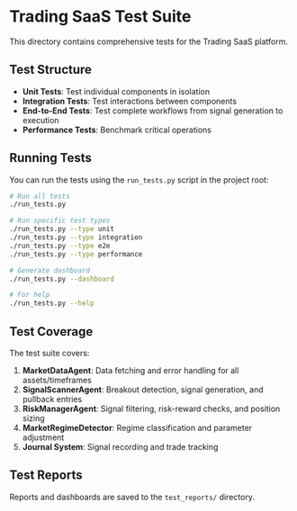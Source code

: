 # Trading SaaS Test Suite

This directory contains comprehensive tests for the Trading SaaS platform.

## Test Structure

- **Unit Tests**: Test individual components in isolation
- **Integration Tests**: Test interactions between components
- **End-to-End Tests**: Test complete workflows from signal generation to execution
- **Performance Tests**: Benchmark critical operations

## Running Tests

You can run the tests using the `run_tests.py` script in the project root:

```bash
# Run all tests
./run_tests.py

# Run specific test types
./run_tests.py --type unit
./run_tests.py --type integration
./run_tests.py --type e2e
./run_tests.py --type performance

# Generate dashboard
./run_tests.py --dashboard

# For help
./run_tests.py --help
```

## Test Coverage

The test suite covers:

1. **MarketDataAgent**: Data fetching and error handling for all assets/timeframes
2. **SignalScannerAgent**: Breakout detection, signal generation, and pullback entries
3. **RiskManagerAgent**: Signal filtering, risk-reward checks, and position sizing
4. **MarketRegimeDetector**: Regime classification and parameter adjustment
5. **Journal System**: Signal recording and trade tracking

## Test Reports

Reports and dashboards are saved to the `test_reports/` directory.

